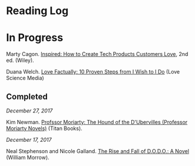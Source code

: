 # Reading Log

# In Progress

Marty Cagon. [Inspired: How to Create Tech Products Customers Love](http://a.co/cqp68wd), 2nd ed. (Wiley).

Duana Welch. [Love Factually: 10 Proven Steps from I Wish to I Do](http://a.co/4bQNQqA) (Love Science Media)

## Completed

_December 27, 2017_

Kim Newman. [Profssor Moriarty: The Hound of the D'Ubervilles (Professor Moriarty Novels)](http://a.co/68ARg0l) (Titan Books).

_December 17, 2017_

Neal Stephenson and Nicole Galland. [The Rise and Fall of D.O.D.O.: A Novel](http://a.co/6228obZ) (William Morrow).


